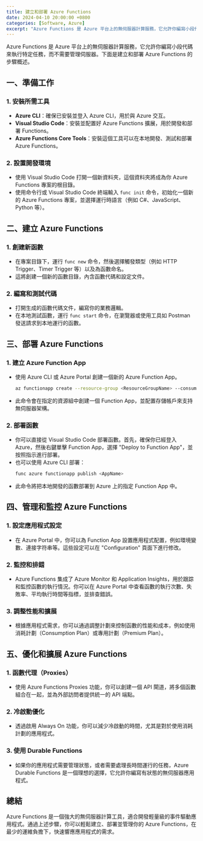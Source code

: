 ```yaml
---
title: 建立和部署 Azure Functions
date: 2024-04-10 20:00:00 +0800
categories: [Software, Azure]
excerpt: "Azure Functions 是 Azure 平台上的無伺服器計算服務，它允許你編寫小段代碼來執行特定任務，而不需要管理伺服器。"
---
```


Azure Functions 是 Azure 平台上的無伺服器計算服務，它允許你編寫小段代碼來執行特定任務，而不需要管理伺服器。下面是建立和部署 Azure Functions 的步驟概述。

## **一、準備工作**

### **1. 安裝所需工具**
   - **Azure CLI**：確保已安裝並登入 Azure CLI，用於與 Azure 交互。
   - **Visual Studio Code**：安裝並配置好 Azure Functions 擴展，用於開發和部署 Functions。
   - **Azure Functions Core Tools**：安裝這個工具可以在本地開發、測試和部署 Azure Functions。

### **2. 設置開發環境**
   - 使用 Visual Studio Code 打開一個新資料夾，這個資料夾將成為你 Azure Functions 專案的根目錄。
   - 使用命令行或 Visual Studio Code 終端輸入 `func init` 命令，初始化一個新的 Azure Functions 專案，並選擇運行時語言（例如 C#、JavaScript、Python 等）。

## **二、建立 Azure Functions**

### **1. 創建新函數**
   - 在專案目錄下，運行 `func new` 命令，然後選擇觸發類型（例如 HTTP Trigger、Timer Trigger 等）以及為函數命名。
   - 這將創建一個新的函數目錄，內含函數代碼和設定文件。

### **2. 編寫和測試代碼**
   - 打開生成的函數代碼文件，編寫你的業務邏輯。
   - 在本地測試函數，運行 `func start` 命令，在瀏覽器或使用工具如 Postman 發送請求到本地運行的函數。

## **三、部署 Azure Functions**

### **1. 建立 Azure Function App**
   - 使用 Azure CLI 或 Azure Portal 創建一個新的 Azure Function App。
     ```bash
     az functionapp create --resource-group <ResourceGroupName> --consumption-plan-location <Location> --runtime <Runtime> --runtime-version <Version> --functions-version 4 --name <AppName> --storage-account <StorageAccountName>
     ```
   - 此命令會在指定的資源組中創建一個 Function App，並配置存儲帳戶來支持無伺服器架構。

### **2. 部署函數**
   - 你可以直接從 Visual Studio Code 部署函數。首先，確保你已經登入 Azure，然後右鍵單擊 Function App，選擇 "Deploy to Function App"，並按照指示進行部署。
   - 也可以使用 Azure CLI 部署：
     ```bash
     func azure functionapp publish <AppName>
     ```
   - 此命令將把本地開發的函數部署到 Azure 上的指定 Function App 中。

## **四、管理和監控 Azure Functions**

### **1. 設定應用程式設定**
   - 在 Azure Portal 中，你可以為 Function App 設置應用程式配置，例如環境變數、連接字符串等。這些設定可以在 "Configuration" 頁面下進行修改。

### **2. 監控和排錯**
   - Azure Functions 集成了 Azure Monitor 和 Application Insights，用於跟踪和監控函數的執行情況。你可以在 Azure Portal 中查看函數的執行次數、失敗率、平均執行時間等指標，並排查錯誤。

### **3. 調整性能和擴展**
   - 根據應用程式需求，你可以通過調整計劃來控制函數的性能和成本，例如使用消耗計劃（Consumption Plan）或專用計劃（Premium Plan）。

## **五、優化和擴展 Azure Functions**

### **1. 函數代理（Proxies）**
   - 使用 Azure Functions Proxies 功能，你可以創建一個 API 閘道，將多個函數組合在一起，並為外部訪問者提供統一的 API 端點。

### **2. 冷啟動優化**
   - 透過啟用 Always On 功能，你可以減少冷啟動的時間，尤其是對於使用消耗計劃的應用程式。

### **3. 使用 Durable Functions**
   - 如果你的應用程式需要管理狀態，或者需要處理長時間運行的任務，Azure Durable Functions 是一個理想的選擇，它允許你編寫有狀態的無伺服器應用程式。

## **總結**

Azure Functions 是一個強大的無伺服器計算工具，適合開發輕量級的事件驅動應用程式。通過上述步驟，你可以輕鬆建立、部署並管理你的 Azure Functions，在最少的運維負擔下，快速響應應用程式的需求。
